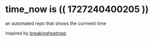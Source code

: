 # time_now is (( 1727240400205 ))

an automated repo that shows the currnent time

inspired by [breakingheatmap](https://github.com/breakingheatmap/breakingheatmap)